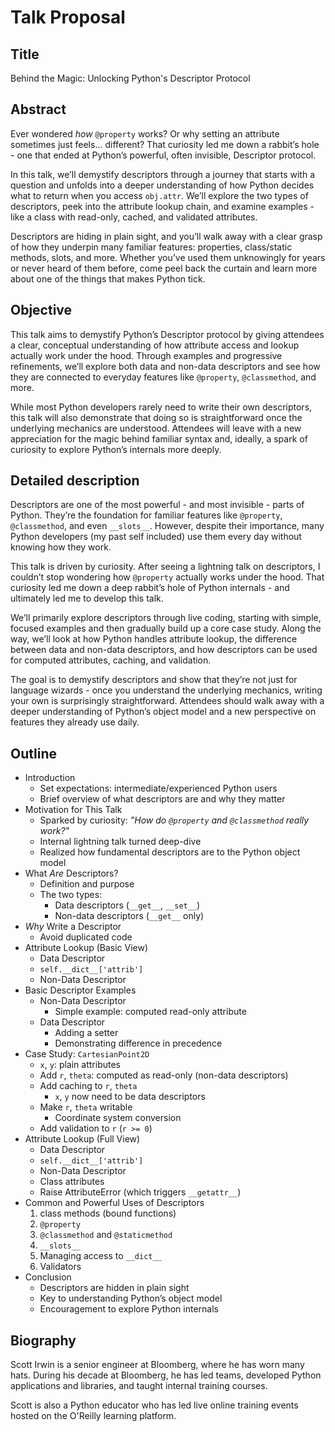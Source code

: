 # Talk Proposal

## Title

Behind the Magic: Unlocking Python's Descriptor Protocol

## Abstract

Ever wondered _how_ `@property` works? Or why setting an attribute sometimes just feels... different? That curiosity led me down a rabbit’s hole - one that ended at Python’s powerful, often invisible, Descriptor protocol.

In this talk, we’ll demystify descriptors through a journey that starts with a question and unfolds into a deeper understanding of how Python decides what to return when you access `obj.attr`. We’ll explore the two types of descriptors, peek into the attribute lookup chain, and examine examples - like a class with read-only, cached, and validated attributes.

Descriptors are hiding in plain sight, and you’ll walk away with a clear grasp of how they underpin many familiar features: properties, class/static methods, slots, and more. Whether you’ve used them unknowingly for years or never heard of them before, come peel back the curtain and learn more about one of the things that makes Python tick.

## Objective

This talk aims to demystify Python’s Descriptor protocol by giving attendees a clear, conceptual understanding of how attribute access and lookup actually work under the hood. Through examples and progressive refinements, we’ll explore both data and non-data descriptors and see how they are connected to everyday features like `@property`, `@classmethod`, and more.

While most Python developers rarely need to write their own descriptors, this talk will also demonstrate that doing so is straightforward once the underlying mechanics are understood. Attendees will leave with a new appreciation for the magic behind familiar syntax and, ideally, a spark of curiosity to explore Python’s internals more deeply.

## Detailed description

Descriptors are one of the most powerful - and most invisible - parts of Python. They’re the foundation for familiar features like `@property`, `@classmethod`, and even `__slots__`. However, despite their importance, many Python developers (my past self included) use them every day without knowing how they work.

This talk is driven by curiosity. After seeing a lightning talk on descriptors, I couldn’t stop wondering how `@property` actually works under the hood. That curiosity led me down a deep rabbit’s hole of Python internals - and ultimately led me to develop this talk.

We’ll primarily explore descriptors through live coding, starting with simple, focused examples and then gradually build up a core case study. Along the way, we’ll look at how Python handles attribute lookup, the difference between data and non-data descriptors, and how descriptors can be used for computed attributes, caching, and validation.

The goal is to demystify descriptors and show that they’re not just for language wizards - once you understand the underlying mechanics, writing your own is surprisingly straightforward. Attendees should walk away with a deeper understanding of Python’s object model and a new perspective on features they already use daily.

## Outline

- Introduction
  - Set expectations: intermediate/experienced Python users
  - Brief overview of what descriptors are and why they matter
- Motivation for This Talk
  - Sparked by curiosity: *"How do `@property` and `@classmethod` really work?"*
  - Internal lightning talk turned deep-dive
  - Realized how fundamental descriptors are to the Python object model
- What *Are* Descriptors?
  - Definition and purpose
  - The two types:
    - Data descriptors (`__get__`, `__set__`)
    - Non-data descriptors (`__get__` only)
- *Why* Write a Descriptor
  - Avoid duplicated code
- Attribute Lookup (Basic View)
  - Data Descriptor
  - `self.__dict__['attrib']`
  - Non-Data Descriptor
- Basic Descriptor Examples
  - Non-Data Descriptor
    - Simple example: computed read-only attribute
  - Data Descriptor
    - Adding a setter
    - Demonstrating difference in precedence
- Case Study: `CartesianPoint2D`
  - `x`, `y`: plain attributes
  - Add `r`, `theta`: computed as read-only (non-data descriptors)
  - Add caching to `r`, `theta`
    - `x`, `y` now need to be data descriptors
  - Make `r`, `theta` writable
    - Coordinate system conversion
  - Add validation to `r` (`r >= 0`)
- Attribute Lookup (Full View)
  - Data Descriptor
  - `self.__dict__['attrib']`
  - Non-Data Descriptor
  - Class attributes
  - Raise AttributeError (which triggers `__getattr__`)
- Common and Powerful Uses of Descriptors
  1. class methods (bound functions)
  2. `@property`
  3. `@classmethod` and `@staticmethod`
  4. `__slots__`
  5. Managing access to `__dict__`
  6. Validators
- Conclusion
  - Descriptors are hidden in plain sight
  - Key to understanding Python’s object model
  - Encouragement to explore Python internals

## Biography

Scott Irwin is a senior engineer at Bloomberg, where he has worn many hats. During his decade at Bloomberg, he has led teams, developed Python applications and libraries, and taught internal training courses.

Scott is also a Python educator who has led live online training events hosted on the O'Reilly learning platform.
